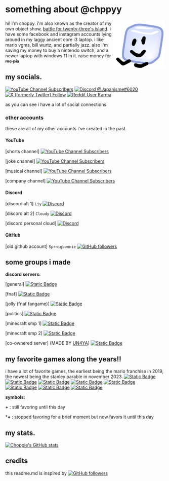 <h1 id=about>something about @chppyy</h1>

<img alt="Profile Picture" align="right" height="150em" src="smolicy.png">

hi! i'm choppy. i'm also known as the creator of my own object show, <a href="https://battle-for-23s-hotel.fandom.com/wiki/Battle_for_Twenty-Three%27s_Hotel_Wiki">battle for twenty-three's island</a>. i have some facebook and instagram accounts lying around in my laggy ancient core i3 laptop. i like mario vgms, bill wurtz, and partially jazz. also i'm saving my money to buy a nintendo switch, and a newer laptop with windows 11 in it. ~~raise money for me pls~~

<h2 id=social>my socials.</h2>

[![YouTube Channel Subscribers](https://img.shields.io/youtube/channel/subscribers/UCVPYKUzSphhg6Z8WRwthrxQ?style=flat&logo=youtube&logoColor=ffffff&label=Mario_184&labelColor=ff0000&color=ffffff)](https://www.youtube.com/channel/UCVPYKUzSphhg6Z8WRwthrxQ)
[![Discord @Japanisme#6020](https://dcbadge.vercel.app/api/shield/832629415828914248?style=flat&theme=full-presence&compact=true&logoColor=ffffff)](https://discord.com/users/832629415828914248)
[![X (formerly Twitter) Follow](https://img.shields.io/twitter/follow/sjm184?label=%40sjm184&style=flat&logo=x&logoColor=white&labelColor=000000&color=00acee)](https://twitter.com/sjm184)
[![Reddit User Karma](https://img.shields.io/reddit/user-karma/combined/SJM184?style=flat&logo=reddit&logoColor=white&label=u%2FSJM184&labelColor=FF4500&color=%231f1e1e)](https://www.reddit.com/user/SJM184)

as you can see i have a lot of social connections

<h3 id=alts>other accounts</h3>

these are all of my other accounts i've created in the past.

<h4 id=ytalt>YouTube</h4>

[shorts channel] 
[![YouTube Channel Subscribers](https://img.shields.io/youtube/channel/subscribers/UCTSElFpSa0ZMOIUY3vWFDRw?style=flat&logo=youtube&logoColor=ffffff&label=Mario_184%20SHORTS&labelColor=ff0000&color=ffffff)](https://www.youtube.com/channel/UCTSElFpSa0ZMOIUY3vWFDRw)

[joke channel] 
[![YouTube Channel Subscribers](https://img.shields.io/youtube/channel/subscribers/UCXwJtRjEvk-F7xY5Xcsxp4g?style=flat&logo=youtube&logoColor=ffffff&label=SMG60&labelColor=ff0000&color=ffffff)](https://www.youtube.com/channel/UCXwJtRjEvk-F7xY5Xcsxp4g)

[musical channel] 
[![YouTube Channel Subscribers](https://img.shields.io/youtube/channel/subscribers/UCvJOKIf_VC7jcDtXagNsc3Q?style=flat&logo=youtube&logoColor=ffffff&label=Mario_184%20Live%20and%20Music&labelColor=ff0000&color=ffffff)](https://www.youtube.com/channel/UCvJOKIf_VC7jcDtXagNsc3Q)

[company channel] 
[![YouTube Channel Subscribers](https://img.shields.io/youtube/channel/subscribers/UCafYBfW5IcdFVNvi_0FupVQ?style=flat&logo=youtube&logoColor=ffffff&label=Nihonbox%20Games&labelColor=ff0000&color=ffffff)](https://www.youtube.com/channel/UCafYBfW5IcdFVNvi_0FupVQ)

<h4 id=dscalt>Discord</h4>

[discord alt 1] `Liy`
[![Discord](https://dcbadge.vercel.app/api/shield/913646560838041660?style=flat&theme=full-presence&compact=true&logoColor=ffffff)](https://discord.com/users/913646560838041660)

[discord alt 2] `Cloudy`
[![Discord](https://dcbadge.vercel.app/api/shield/936172812564041768?style=flat&theme=full-presence&compact=true&logoColor=ffffff)](https://discord.com/users/936172812564041768)

[discord personal cloud]
[![Discord](https://dcbadge.vercel.app/api/shield/1119587808013733888?style=flat&theme=full-presence&compact=true&logoColor=ffffff)](https://discord.com/users/1119587808013733888)

<h4 id=git>GitHub</h4>

[old github account] `Sprnigbonnie`
[![GitHub followers](https://img.shields.io/github/followers/deadspringlock?label=%40deadspringlock&logo=github&labelColor=db9216&color=353945)](https://github.com/deadspringlock)

<h2 id=groups>some groups i made</h2>

**discord servers:**

[general]
[![Static Badge](https://img.shields.io/badge/Mario__184's%20Backroom-%20-17181c?logo=discord&logoColor=ffffff&labelColor=ca0019)](https://discord.gg/ghwf24CAXr)

[fnaf]
[![Static Badge](https://img.shields.io/badge/Helpy's%20Pizzeria-%20-e4d2f8?logo=discord&logoColor=ffffff&labelColor=c38a9e)](https://discord.gg/9Z5bFCGF5j)

[jolly (fnaf fangame)]
[![Static Badge](https://img.shields.io/badge/Jolly%20Entertainment-%20-5f6693?logo=discord&logoColor=ffffff&labelColor=080173)](https://discord.gg/JmFU46bWvE)

[politics]
[![Static Badge](https://img.shields.io/badge/Yugo%E2%80%94Japan%20Alliance-%20-013893?logo=discord&logoColor=ffffff&labelColor=af3144)](https://discord.gg/NjQwgkNu3x)

[minecraft smp 1]
[![Static Badge](https://img.shields.io/badge/The%20Japanese%E2%80%94Italian%20Minecraft%20SMP-%20-008d45?logo=discord&logoColor=ffffff&labelColor=bc002d)](https://discord.gg/ZjWECyHp)

[minecraft smp 2]
[![Static Badge](https://img.shields.io/badge/The%20Mathematical%20Japanese%E2%80%94Italian%20Minecraft%20SMP-%20-008d45?logo=discord&logoColor=ffffff&labelColor=bc002d)](https://discord.gg/qU42BkhQPq)

[co-ownered server] (MADE BY [UN4YA](https://discord.com/users/1114504726818586664))
[![Static Badge](https://img.shields.io/badge/BlueCube%20Discord-%20-09c1d2?logo=discord&logoColor=ffffff&labelColor=0a40c2)](https://discord.gg/8uNpfpp3K5)

<h2 id=games>my favorite games along the years!!</h2>

i have a lot of favorite games, the earliest being the mario franchise in 2019, the newest being the stanley parable in november 2023.
[![Static Badge](https://img.shields.io/badge/Super%20Mario-2019+-17419a?logo=nintendoswitch&logoColor=ffffff&labelColor=e0102f)](https://mario.nintendo.com)
[![Static Badge](https://img.shields.io/badge/Five%20Nights%20at%20Freddy's-2021*+-b6663a?labelColor=90512e)](https://store.steampowered.com/app/319510/Five_Nights_at_Freddys/)
[![Static Badge](https://img.shields.io/badge/Minecraft-2021%2B-825432?logo=minecraft&logoColor=ffffff&labelColor=80c71f)](https://www.minecraft.net/en-us)
[![Static Badge](https://img.shields.io/badge/osu!-2022%2B-fd7bb5?logo=osu!&logoColor=ffffff&labelColor=ff66aa)](https://osu.ppy.sh/home)
[![Static Badge](https://img.shields.io/badge/-2022+-8b8b8b?logo=wii&logoColor=ffffff&labelColor=009ac7)](https://wii.com//)
[![Static Badge](https://img.shields.io/badge/Chess.com-2022-818e70?labelColor=8ca464)](https://www.chess.com/)
[![Static Badge](https://img.shields.io/badge/Superliminal-2023+-8d453b?labelColor=bd121f)](https://store.steampowered.com/app/1049410/Superliminal/)
[![Static Badge](https://img.shields.io/badge/The%20Stanley%20Parable-2023+-c6b21d?labelColor=353942)](https://store.steampowered.com/app/221910/The_Stanley_Parable/)

**symbols:**

**+** : still favoring until this day

***+** : stopped favoring for a brief moment but now favors it until this day


<h2 id=stats>my stats.</h2>

[![Choppie's GitHub stats](https://github-readme-stats.vercel.app/api?username=chppyy&show_icons=true&theme=transparent&text_color=ffffff&title_color=ffffff&hide_rank=true&hide_border=true)](https://github.com/chppyy)

<h2 id=cre>credits</h2>

this readme.md is inspired by 
[![GitHub followers](https://img.shields.io/github/followers/brckd?label=%40brckd&logo=github&labelColor=008afb&color=353945)](https://github.com/brckd)
</picture>
